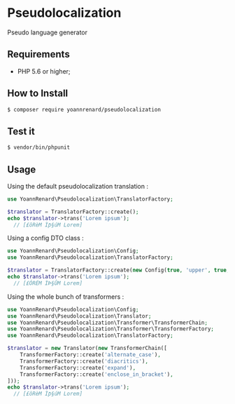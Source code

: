 # Pseudolocalization

Pseudo language generator

## Requirements

* PHP 5.6 or higher;

## How to Install

```bash
$ composer require yoannrenard/pseudolocalization
```

## Test it

```bash
$ vendor/bin/phpunit
```

## Usage

Using the default pseudolocalization translation : 

```php
use YoannRenard\Pseudolocalization\TranslatorFactory;

$translator = TranslatorFactory::create();
echo $translator->trans('Lorem ipsum');
  // [£ôRèM Ìƥ§úM Lorem]
```

Using a config DTO class :  

```php
use YoannRenard\Pseudolocalization\Config;
use YoannRenard\Pseudolocalization\TranslatorFactory;

$translator = TranslatorFactory::create(new Config(true, 'upper', true, true));
echo $translator->trans('Lorem ipsum');
  // [£ÓRÉM ÌÞ§ÛM Lorem]
```

Using the whole bunch of transformers :

```php
use YoannRenard\Pseudolocalization\Config;
use YoannRenard\Pseudolocalization\Translator;
use YoannRenard\Pseudolocalization\Transformer\TransformerChain;
use YoannRenard\Pseudolocalization\Transformer\TransformerFactory;
use YoannRenard\Pseudolocalization\TranslatorFactory;

$translator = new Translator(new TransformerChain([
    TransformerFactory::create('alternate_case'),
    TransformerFactory::create('diacritics'),
    TransformerFactory::create('expand'),
    TransformerFactory::create('enclose_in_bracket'),
]));
echo $translator->trans('Lorem ipsum');
  // [£ôRèM Ìƥ§úM Lorem]
```


